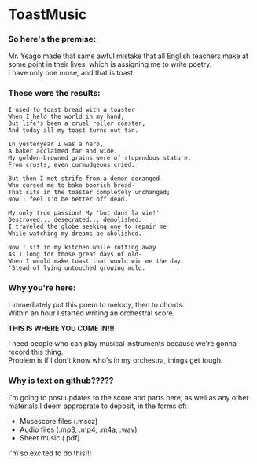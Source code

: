 # ToastMusic

### So here's the premise:

Mr. Yeago made that same awful mistake that all English teachers make at some point in their lives, which is assigning me to write poetry.<br>
I have only one muse, and that is toast.

### These were the results:
```
I used to toast bread with a toaster
When I held the world in my hand,
But life's been a cruel roller coaster,
And today all my toast turns out tan.

In yesteryear I was a hero,
A baker acclaimed far and wide.
My golden-browned grains were of stupendous stature.
From crusts, even curmudgeons cried.

But then I met strife from a demon deranged
Who cursed me to bake boorish bread-
That sits in the toaster completely unchanged;
Now I feel I'd be better off dead.

My only true passion! My 'but dans la vie!'
Destroyed... desecrated... demolished.
I traveled the globe seeking one to repair me
While watching my dreams be abolished.

Now I sit in my kitchen while rotting away
As I long for those great days of old-
When I would make toast that would win me the day
'Stead of lying untouched growing mold.
```
### Why you're here:

I immediately put this poem to melody, then to chords.<br>
Within an hour I started writing an orchestral score.

**THIS IS WHERE YOU COME IN!!!**

I need people who can play musical instruments because we're gonna record this thing.<br>
Problem is if I don't know who's in my orchestra, things get tough.

### Why is text on github?????

I'm going to post updates to the score and parts here, as well as any other materials I deem approprate to deposit, in the forms of:
- Musescore files (.mscz)
- Audio files (.mp3, .mp4, .m4a, .wav)
- Sheet music (.pdf)<br>

I'm so excited to do this!!!
